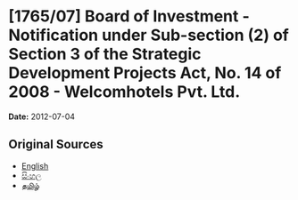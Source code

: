 # [1765/07] Board of Investment - Notification under Sub-section (2) of Section 3 of the Strategic Development Projects Act, No. 14 of 2008 - Welcomhotels Pvt. Ltd.

**Date:** 2012-07-04

## Original Sources

- [English](https://documents.gov.lk/view/extra-gazettes/2012/7/1765-07_E.pdf)
- [සිංහල](https://documents.gov.lk/view/extra-gazettes/2012/7/1765-07_S.pdf)
- [தமிழ்](https://documents.gov.lk/view/extra-gazettes/2012/7/1765-07_T.pdf)
